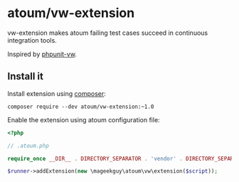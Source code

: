 # atoum/vw-extension

vw-extension makes atoum failing test cases succeed in continuous integration tools.

Inspired by [phpunit-vw](https://github.com/hmlb/phpunit-vw).

## Install it

Install extension using [composer](https://getcomposer.org):

```
composer require --dev atoum/vw-extension:~1.0
```

Enable the extension using atoum configuration file:

```php
<?php

// .atoum.php

require_once __DIR__ . DIRECTORY_SEPARATOR . 'vendor' . DIRECTORY_SEPARATOR . 'autoload.php';

$runner->addExtension(new \mageekguy\atoum\vw\extension($script));
```
